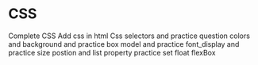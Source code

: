 # CSS
Complete CSS
Add css in html
Css selectors and practice question
colors and background and practice
box model and practice
font_display and practice
size postion and list property practice set 
float
flexBox

